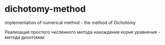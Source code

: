 # dichotomy-method
implementation of numerical method - the method of Dichotomy

Реализация простого численного метода нахождения корня уравнения - метода дихотомии
